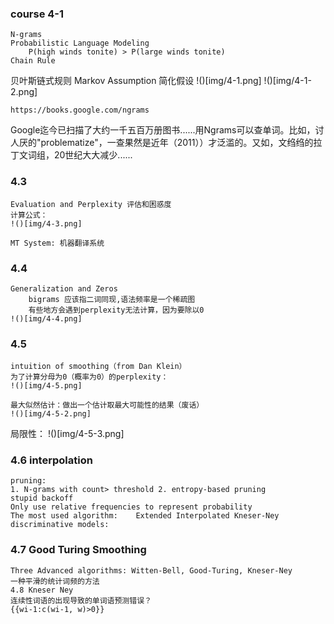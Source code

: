 ### course 4-1
	N-grams
	Probabilistic Language Modeling
		P(high winds tonite) > P(large winds tonite)
	Chain Rule
贝叶斯链式规则
	Markov Assumption
		简化假设
    !()[img/4-1.png]
    !()[img/4-1-2.png]

	https://books.google.com/ngrams
Google迄今已扫描了大约一千五百万册图书......用Ngrams可以查单词。比如，讨人厌的"problematize"，一查果然是近年（2011））才泛滥的。又如，文绉绉的拉丁文词组，20世纪大大减少......
	
###	4.3
	Evaluation and Perplexity 评估和困惑度
	计算公式：
    !()[img/4-3.png]
 
	MT System: 机器翻译系统
###	4.4
	Generalization and Zeros
		bigrams 应该指二词同现,语法频率是一个稀疏图
		有些地方会遇到perplexity无法计算，因为要除以0
    !()[img/4-4.png]
 

###	4.5
	intuition of smoothing（from Dan Klein）
	为了计算分母为0（概率为0）的perplexity：
    !()[img/4-5.png]
 
	最大似然估计：做出一个估计取最大可能性的结果（废话）
    !()[img/4-5-2.png]
局限性：
    !()[img/4-5-3.png]
 
###	4.6		interpolation
	pruning: 
    1. N-grams with count> threshold 2. entropy-based pruning
	stupid backoff
	Only use relative frequencies to represent probability
	The most used algorithm:	Extended Interpolated Kneser-Ney
	discriminative models:

###	4.7 Good Turing Smoothing
	Three Advanced algorithms: Witten-Bell, Good-Turing, Kneser-Ney
	一种平滑的统计词频的方法
	4.8 Kneser Ney
	连续性词语的出现导致的单词语预测错误？
	{{wi-1:c(wi-1, w)>0}}
